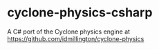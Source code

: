 cyclone-physics-csharp
======================

A C# port of the Cyclone physics engine at https://github.com/idmillington/cyclone-physics
